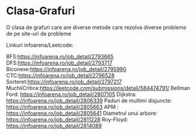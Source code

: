 # Clasa-Grafuri
O clasa de grafuri care are diverse metode care rezolva diverse probleme de pe site-uri de probleme

Linkuri infoarena/Leetcode:

BFS:https://infoarena.ro/job_detail/2793665
DFS:https://infoarena.ro/job_detail/2793717
Biconexe:https://infoarena.ro/job_detail/2795990
CTC:https://infoarena.ro/job_detail/2796528
Sorteret:https://infoarena.ro/job_detail/2797217
MuchiiCritice:https://leetcode.com/submissions/detail/584474791/
Bellman Ford: https://infoarena.ro/job_detail/2807105
Dijkstra: https://infoarena.ro/job_detail/2806339
Paduri de multimi disjuncte: https://infoarena.ro/job_detail/2805663
APM : https://infoarena.ro/job_detail/2805641
Diametrul unui arbore: https://infoarena.ro/job_detail/2811228
Roy-Floyd: https://infoarena.ro/job_detail/2814089
